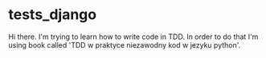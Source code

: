 # tests_django
Hi there.
I'm trying to learn how to write code in TDD. In order to do that I'm using book called 'TDD w praktyce niezawodny kod w jezyku python'.   
